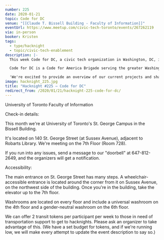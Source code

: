 ```yaml
---
number: 225
date: 2020-01-21
topic: Code for DC
venue: "[[Claude T. Bissell Building - Faculty of Information]]"
eventUrl: https://www.meetup.com/civic-tech-toronto/events/267262119
via: in-person
booker: Kristen
tags:
  - type/hacknight
  - topic/civic-tech-enablement
description: |-
  This week Code for DC, a civic tech organization in Washington, DC, is joining us for a video call presentation!

  Code for DC is a Code for America Brigade serving the greater Washington, D.C. area.

  'We're excited to provide an overview of our current projects and share some of our goals in 2020. We'd love to hear from you about how we can support each other and answer any questions about our work!'
image: hacknight_225.jpg
title: "Hacknight #225 – Code for DC"
redirect_from: /2020/01/21/hacknight-225-code-for-dc/
---
```

University of Toronto Faculty of Information

Check-in details:

This month we're at University of Toronto's St. George Campus in the Bissell Building.

It's located on 140 St. George Street (at Sussex Avenue), adjacent to Robarts Library. We're meeting on the 7th Floor (Room 728).

If you run into any issues, send a message to our "doorbell" at 647-812-2649, and the organizers will get a notification.

Accessibility:

The main entrance on St. George Street has many steps. A wheelchair-accessible entrance is located around the corner from it on Sussex Avenue, on the northwest side of the building. Once you're in the building, take the elevator up to the 7th floor.

Washrooms are located on every floor and include a universal washroom on the 4th floor and a gender-neutral washroom on the 6th floor.

We can offer 2 transit tokens per participant per week to those in need of transportation support to get to hacknights. Please ask an organizer to take advantage of this. (We have a set budget for tokens, and if we're running low, we will make every attempt to update the event description to say so.)
